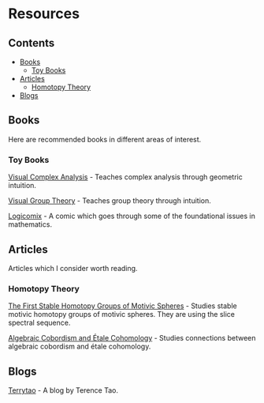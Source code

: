 # Resources

## Contents

- [Books](#books)
  - [Toy Books](#toy-books)
- [Articles](#articles)
  - [Homotopy Theory](#homotopy-theory)
- [Blogs](#blogs)

## Books

Here are recommended books in different areas of interest.

### Toy Books
[Visual Complex Analysis](https://www.amazon.com/Visual-Complex-Analysis-Tristan-Needham/dp/0198534469 "Visual Complex Analysis") - Teaches complex analysis through geometric intuition.

[Visual Group Theory](https://www.amazon.com/Visual-Group-Theory-Problem-Book/dp/088385757X "Visual Group Theory") - Teaches group theory through intuition.

[Logicomix](https://www.amazon.com/Logicomix-search-truth-Apostolos-Doxiadis/dp/1596914521 "Logicomix") - A comic which goes through some of the foundational issues in mathematics.

## Articles

Articles which I consider worth reading.

### Homotopy Theory

[The First Stable Homotopy Groups of Motivic Spheres](https://arxiv.org/pdf/1604.00365.pdf "The First Stable Homotopy Groups of Motivic Spheres") - Studies stable motivic homotopy groups of motivic spheres. They are using the slice spectral sequence.

[Algebraic Cobordism and Étale Cohomology](https://arxiv.org/pdf/1711.06258.pdf "Algebraic Cobordism and Étale Cohomology") - Studies connections between algebraic cobordism and étale cohomology.

## Blogs

[Terrytao](https://terrytao.wordpress.com/ "Terrytao") - A blog by Terence Tao.
